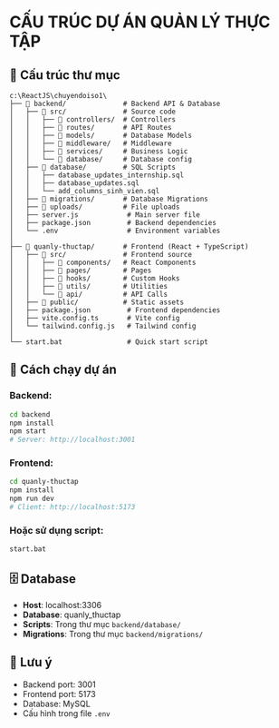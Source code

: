 # CẤU TRÚC DỰ ÁN QUẢN LÝ THỰC TẬP

## 📁 Cấu trúc thư mục

```
c:\ReactJS\chuyendoiso1\
├── 📂 backend/              # Backend API & Database
│   ├── 📂 src/              # Source code
│   │   ├── 📂 controllers/  # Controllers
│   │   ├── 📂 routes/       # API Routes  
│   │   ├── 📂 models/       # Database Models
│   │   ├── 📂 middleware/   # Middleware
│   │   ├── 📂 services/     # Business Logic
│   │   └── 📂 database/     # Database config
│   ├── 📂 database/         # SQL Scripts
│   │   ├── database_updates_internship.sql
│   │   ├── database_updates.sql  
│   │   └── add_columns_sinh_vien.sql
│   ├── 📂 migrations/       # Database Migrations
│   ├── 📂 uploads/          # File uploads
│   ├── server.js            # Main server file
│   ├── package.json         # Backend dependencies
│   └── .env                 # Environment variables
│
├── 📂 quanly-thuctap/       # Frontend (React + TypeScript)
│   ├── 📂 src/              # Frontend source
│   │   ├── 📂 components/   # React Components
│   │   ├── 📂 pages/        # Pages
│   │   ├── 📂 hooks/        # Custom Hooks
│   │   ├── 📂 utils/        # Utilities
│   │   └── 📂 api/          # API Calls
│   ├── 📂 public/           # Static assets
│   ├── package.json         # Frontend dependencies
│   ├── vite.config.ts       # Vite config
│   └── tailwind.config.js   # Tailwind config
│
└── start.bat                # Quick start script
```

## 🚀 Cách chạy dự án

### Backend:
```bash
cd backend
npm install
npm start
# Server: http://localhost:3001
```

### Frontend:
```bash
cd quanly-thuctap  
npm install
npm run dev
# Client: http://localhost:5173
```

### Hoặc sử dụng script:
```bash
start.bat
```

## 🗄️ Database

- **Host**: localhost:3306
- **Database**: quanly_thuctap
- **Scripts**: Trong thư mục `backend/database/`
- **Migrations**: Trong thư mục `backend/migrations/`

## 📝 Lưu ý

- Backend port: 3001
- Frontend port: 5173
- Database: MySQL
- Cấu hình trong file `.env`